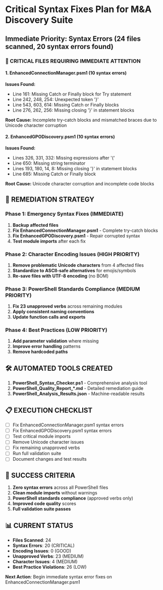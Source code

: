 # Critical Syntax Fixes Plan for M&A Discovery Suite

## Immediate Priority: Syntax Errors (24 files scanned, 20 syntax errors found)

### 🚨 CRITICAL FILES REQUIRING IMMEDIATE ATTENTION

#### 1. EnhancedConnectionManager.psm1 (10 syntax errors)
**Issues Found:**
- Line 161: Missing Catch or Finally block for Try statement
- Line 242, 248, 254: Unexpected token '}' 
- Line 543, 603, 614: Missing Catch or Finally blocks
- Line 276, 262, 256: Missing closing '}' in statement blocks

**Root Cause:** Incomplete try-catch blocks and mismatched braces due to Unicode character corruption

#### 2. EnhancedGPODiscovery.psm1 (10 syntax errors)  
**Issues Found:**
- Lines 326, 331, 332: Missing expressions after '('
- Line 650: Missing string terminator
- Lines 193, 180, 14, 8: Missing closing '}' in statement blocks
- Line 685: Missing Catch or Finally block

**Root Cause:** Unicode character corruption and incomplete code blocks

## 🔧 REMEDIATION STRATEGY

### Phase 1: Emergency Syntax Fixes (IMMEDIATE)
1. **Backup affected files**
2. **Fix EnhancedConnectionManager.psm1** - Complete try-catch blocks
3. **Fix EnhancedGPODiscovery.psm1** - Repair corrupted syntax
4. **Test module imports** after each fix

### Phase 2: Character Encoding Issues (HIGH PRIORITY)
1. **Remove problematic Unicode characters** from 4 affected files
2. **Standardize to ASCII-safe alternatives** for emojis/symbols
3. **Re-save files with UTF-8 encoding** (no BOM)

### Phase 3: PowerShell Standards Compliance (MEDIUM PRIORITY)
1. **Fix 23 unapproved verbs** across remaining modules
2. **Apply consistent naming conventions**
3. **Update function calls and exports**

### Phase 4: Best Practices (LOW PRIORITY)
1. **Add parameter validation** where missing
2. **Improve error handling** patterns
3. **Remove hardcoded paths**

## 🛠️ AUTOMATED TOOLS CREATED

1. **PowerShell_Syntax_Checker.ps1** - Comprehensive analysis tool
2. **PowerShell_Quality_Report_*.md** - Detailed remediation guide
3. **PowerShell_Analysis_Results.json** - Machine-readable results

## 📋 EXECUTION CHECKLIST

- [ ] Fix EnhancedConnectionManager.psm1 syntax errors
- [ ] Fix EnhancedGPODiscovery.psm1 syntax errors  
- [ ] Test critical module imports
- [ ] Remove Unicode character issues
- [ ] Fix remaining unapproved verbs
- [ ] Run full validation suite
- [ ] Document changes and test results

## 🎯 SUCCESS CRITERIA

1. **Zero syntax errors** across all PowerShell files
2. **Clean module imports** without warnings
3. **PowerShell standards compliance** (approved verbs only)
4. **Improved code quality** scores
5. **Full validation suite passes**

## 📊 CURRENT STATUS

- **Files Scanned**: 24
- **Syntax Errors**: 20 (CRITICAL)
- **Encoding Issues**: 0 (GOOD)
- **Unapproved Verbs**: 23 (MEDIUM)
- **Character Issues**: 4 (MEDIUM)
- **Best Practice Violations**: 26 (LOW)

**Next Action**: Begin immediate syntax error fixes on EnhancedConnectionManager.psm1